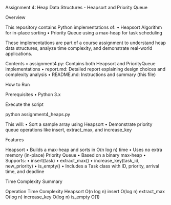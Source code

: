 Assignment 4: Heap Data Structures - Heapsort and Priority Queue

Overview

This repository contains Python implementations of:
	•	Heapsort Algorithm for in-place sorting
	•	Priority Queue using a max-heap for task scheduling

These implementations are part of a course assignment to understand heap data structures, analyze time complexity, and demonstrate real-world applications.

Contents
	•	assignment4.py: Contains both Heapsort and PriorityQueue implementations
	•	report.md: Detailed report explaining design choices and complexity analysis
	•	README.md: Instructions and summary (this file)

How to Run

Prerequisites
	•	Python 3.x

Execute the script

python assignment4_heaps.py

This will:
	•	Sort a sample array using Heapsort
	•	Demonstrate priority queue operations like insert, extract_max, and increase_key


Features

Heapsort
	•	Builds a max-heap and sorts in O(n log n) time
	•	Uses no extra memory (in-place)
Priority Queue
	•	Based on a binary max-heap
	•	Supports:
	•	insert(task)
	•	extract_max()
	•	increase_key(task_id, new_priority)
	•	is_empty()
	•	Includes a Task class with ID, priority, arrival time, and deadline


Time Complexity Summary

Operation	Time Complexity
Heapsort	O(n log n)
insert	O(log n)
extract_max	O(log n)
increase_key	O(log n)
is_empty	O(1)
